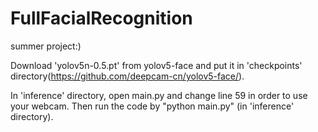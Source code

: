 # FullFacialRecognition
summer project:)

Download 'yolov5n-0.5.pt' from yolov5-face and put it in 'checkpoints' directory(https://github.com/deepcam-cn/yolov5-face/).

In 'inference' directory, open main.py and change line 59 in order to use your webcam. Then run the code by "python main.py" (in 'inference' directory).


